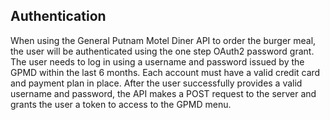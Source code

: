 ## Authentication  
 

When using the General Putnam Motel Diner API to order the burger meal, the user will be authenticated using the one step OAuth2 password grant. The user needs to log in using a username and password issued by the GPMD within the last 6 months. Each account must have a valid credit card and payment plan in place. After the user successfully provides a valid username and password, the API makes a POST request to the server and grants the user a token to access to the GPMD menu.  
